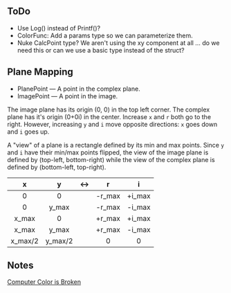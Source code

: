 ## ToDo

* Use Log() instead of Printf()?
* ColorFunc: Add a params type so we can parameterize them.
* Nuke CalcPoint type? We aren't using the xy component at all … do we need this or can we use a basic type instead of the struct?

## Plane Mapping

* PlanePoint — A point in the complex plane.
* ImagePoint — A point in the image.

The image plane has its origin (0, 0) in the top left corner. The complex plane has it's origin (0+0i) in the center. Increase `x` and `r` both go to the right. However, increasing `y` and `i` move opposite directions: `x` goes down and `i` goes up.

A "view" of a plane is a rectangle defined by its min and max points. Since `y` and `i` have their min/max points flipped, the view of the image plane is defined by (top-left, bottom-right) while the view of the complex plane is defined by (bottom-left, top-right).

| x | y | <-> | r | i |
|:--:|:--:|:--:|:--:|:--:|
| 0 | 0 |  | -r_max | +i_max |
| 0 | y_max | | -r_max | -i_max |
| x_max | 0 |  | +r_max | +i_max |
| x_max | y_max |  | +r_max | -i_max |
| x_max/2 | y_max/2 |  | 0 | 0 |

## Notes

[Computer Color is Broken](https://www.youtube.com/watch?v=LKnqECcg6Gw)